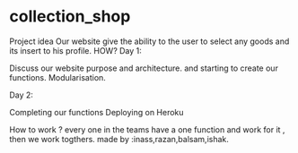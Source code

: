 # collection_shop

Project idea
Our website give the ability to the user to select any goods and its insert to his profile.
HOW?
Day 1:

Discuss our website purpose and architecture.
and starting to create our functions.
Modularisation.

Day 2:

Completing our functions
Deploying on Heroku


How to work ?
every one in the teams have a one function and work for it ,
then we work togthers.
made by :inass,razan,balsam,ishak.
